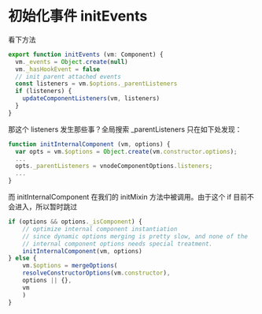 <!-- vue_learn--init初始化 事件 -->

# 初始化事件 initEvents
看下方法
````js
export function initEvents (vm: Component) {
  vm._events = Object.create(null)
  vm._hasHookEvent = false
  // init parent attached events
  const listeners = vm.$options._parentListeners
  if (listeners) {
    updateComponentListeners(vm, listeners)
  }
}
````

那这个 listeners 发生那些事？全局搜索 _parentListeners 只在如下处发现：
````js
function initInternalComponent (vm, options) {
  var opts = vm.$options = Object.create(vm.constructor.options);
  ...
  opts._parentListeners = vnodeComponentOptions.listeners;
  ...
}
````

而 initInternalComponent 在我们的 initMixin 方法中被调用。由于这个 if 目前不会进入，所以暂时跳过

````js
if (options && options._isComponent) {
    // optimize internal component instantiation
    // since dynamic options merging is pretty slow, and none of the
    // internal component options needs special treatment.
    initInternalComponent(vm, options)
} else {
    vm.$options = mergeOptions(
    resolveConstructorOptions(vm.constructor),
    options || {},
    vm
    )
}
````